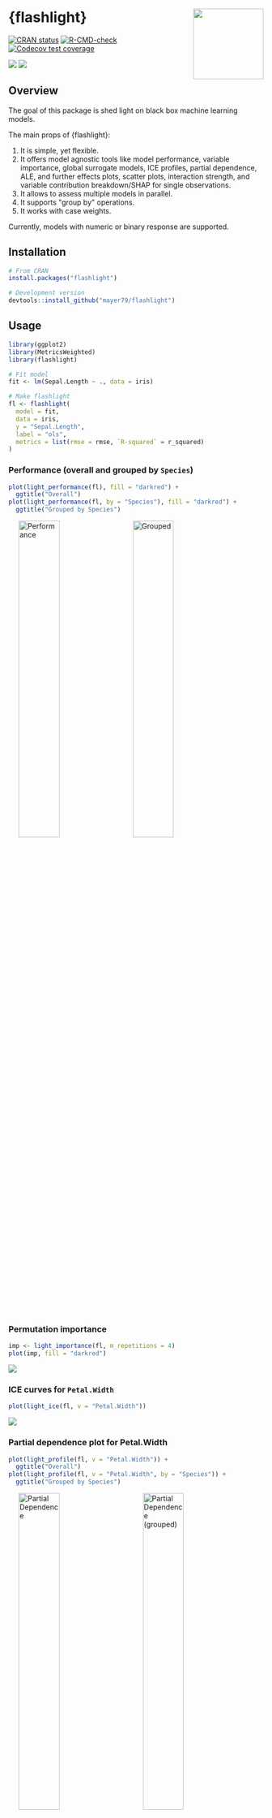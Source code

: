 # {flashlight} <a href='https://github.com/mayer79/flashlight'><img src='man/figures/logo.png' align="right" height="139" /></a>

<!-- badges: start -->

[![CRAN status](http://www.r-pkg.org/badges/version/flashlight)](https://cran.r-project.org/package=flashlight)
[![R-CMD-check](https://github.com/mayer79/flashlight/actions/workflows/R-CMD-check.yaml/badge.svg)](https://github.com/mayer79/flashlight/actions)
[![Codecov test coverage](https://codecov.io/gh/mayer79/flashlight/branch/main/graph/badge.svg)](https://app.codecov.io/gh/mayer79/flashlight?branch=main)

[![](https://cranlogs.r-pkg.org/badges/flashlight)](https://cran.r-project.org/package=flashlight) 
[![](https://cranlogs.r-pkg.org/badges/grand-total/flashlight?color=orange)](https://cran.r-project.org/package=flashlight)

<!-- badges: end -->

## Overview

The goal of this package is shed light on black box machine learning models.

The main props of {flashlight}:

1. It is simple, yet flexible.
2. It offers model agnostic tools like model performance, variable importance, global surrogate models, ICE profiles, partial dependence, ALE, and further effects plots, scatter plots, interaction strength, and variable contribution breakdown/SHAP for single observations.
3. It allows to assess multiple models in parallel.
4. It supports "group by" operations.
5. It works with case weights.

Currently, models with numeric or binary response are supported.

## Installation

```r
# From CRAN
install.packages("flashlight")

# Development version
devtools::install_github("mayer79/flashlight")
```

## Usage

``` r
library(ggplot2)
library(MetricsWeighted)
library(flashlight)

# Fit model
fit <- lm(Sepal.Length ~ ., data = iris)

# Make flashlight
fl <- flashlight(
  model = fit, 
  data = iris, 
  y = "Sepal.Length", 
  label = "ols",               
  metrics = list(rmse = rmse, `R-squared` = r_squared)
)
```

### Performance (overall and grouped by `Species`)

``` r
plot(light_performance(fl), fill = "darkred") +
  ggtitle("Overall")
plot(light_performance(fl, by = "Species"), fill = "darkred") +
  ggtitle("Grouped by Species")
```
<p>
  <img src="tools/figs/perf.png" alt="Performance" width="40%" hspace="20"/>
  <img src="tools/figs/perf_grouped.png" alt="Grouped" width="40% hspace="20"/>
</p>

### Permutation importance

``` r
imp <- light_importance(fl, m_repetitions = 4)
plot(imp, fill = "darkred")
```
![](tools/figs/imp.png)

### ICE curves for `Petal.Width`

``` r
plot(light_ice(fl, v = "Petal.Width"))
```
![](tools/figs/ice.png)

### Partial dependence plot for Petal.Width

```r
plot(light_profile(fl, v = "Petal.Width")) +
  ggtitle("Overall")
plot(light_profile(fl, v = "Petal.Width", by = "Species")) +
  ggtitle("Grouped by Species")
```
<p>
  <img src="tools/figs/pd.png" alt="Partial Dependence" width="40%" hspace="20"/>
  <img src="tools/figs/pd_grouped.png" alt="Partial Dependence (grouped)" width="40%" hspace="20"/>
</p>

### 2D partial dependence

```r
plot(light_profile2d(fl, v = c("Petal.Width", "Petal.Length")))
```
![](tools/figs/pd2d.png)

### Accumulated local effects (ALE) profiles for Petal.Width

``` r
plot(light_profile(fl, v = "Petal.Width", type = "ale"))
```
![](tools/figs/ale.png)

### Prediction, response and residual profiles, e.g.

``` r
plot(light_profile(fl, v = "Petal.Width", type = "residual", 
                   stats = "quartile"))
```
![](tools/figs/residual.png)

### Different profile plots in one...

``` r
plot(light_effects(fl, v = "Petal.Width"), use = "all")
```
![](tools/figs/effects.png)

### Variable contribution breakdown for single observation

``` r
plot(light_breakdown(fl, new_obs = iris[2, ]))
```
![](tools/figs/breakdown.png)

### Global surrogate

``` r
plot(light_global_surrogate(fl))
```
![](tools/figs/surrogate.png)

Check out the vignette to see the full capabilities of the package.
